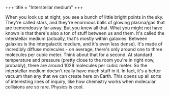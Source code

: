 +++
title = "Interstellar medium"
+++

When you look up at night, you see a bunch of little bright points in the
sky. They're called stars, and they're enormous balls of glowing plasma/gas
that are tremendously far away. But you knew all that. What you might not
have known is that there's also a ton of stuff between us and them. It's
called the interstellar medium (actually, that's mostly within galaxies.
Between galaxies is the intergalactic medium, and it's even less dense).
It's made of incredibly diffuse molecules - on average, there's only around
one to three molecules per cubic meter. Think about that for a second. At
standard temperature and pressure (pretty close to the room you're in right
now, probably), there are around 1028 molecules per cubic meter. So the
interstellar medium doesn't really have much stuff in it. In fact, it's a
better vacuum than any that we can create here on Earth. This opens up all
sorts of interesting lines of inquiry, like how chemistry works when
molecular collisions are so rare. Physics is cool.
